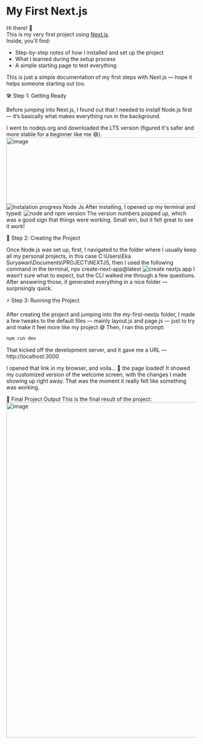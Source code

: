 # My First Next.js

Hi there! 👋  
This is my very first project using [Next.js](https://nextjs.org/).  
Inside, you'll find:

- Step-by-step notes of how I installed and set up the project
- What I learned during the setup process
- A simple starting page to test everything

This is just a simple documentation of my first steps with Next.js — hope it helps someone starting out too.

🛠️ Step 1: Getting Ready

Before jumping into Next.js, I found out that I needed to install Node.js first — it’s basically what makes everything run in the background.

I went to nodejs.org and downloaded the LTS version (figured it's safer and more stable for a beginner like me 😅).
<img width="947" height="175" alt="image" src="https://github.com/user-attachments/assets/4270ce83-5774-4e0a-9f7d-8dc1a548d762" />
![Instalation progress Node Js](https://github.com/user-attachments/assets/ea0793e6-b7ab-42c8-81c8-a33dce5f8483)
After installing, I opened up my terminal and typed:
![node and npm version](https://github.com/user-attachments/assets/4de86950-c010-4d95-88af-faa675f4496c)
The version numbers popped up, which was a good sign that things were working. Small win, but it felt great to see it work!

🚧 Step 2: Creating the Project

Once Node.js was set up, first, I navigated to the folder where I usually keep all my personal projects, in this case C:\Users\Eka Suryawan\Documents\PROJECT\NEXTJS, then I used the following command in the terminal, npx create-next-app@latest
![create nextjs app](https://github.com/user-attachments/assets/2cfe1b69-d9a5-4a02-9816-736945578ce4)
I wasn’t sure what to expect, but the CLI walked me through a few questions. After answering those, it generated everything in a nice folder — surprisingly quick.


⚡ Step 3: Running the Project

After creating the project and jumping into the my-first-nextjs folder, I made a few tweaks to the default files — mainly layout.js and page.js — just to try and make it feel more like my project 😅
Then, I ran this prompt:
```bash
npm run dev
```
That kicked off the development server, and it gave me a URL — http://localhost:3000

I opened that link in my browser, and voila... 🎉 the page loaded!
It showed my customized version of the welcome screen, with the changes I made showing up right away. That was the moment it really felt like something was working.

🏁 Final Project Output
This is the final result of the project:
<img width="1671" height="886" alt="image" src="https://github.com/user-attachments/assets/83db2e2f-3466-42d5-92c8-e5f723c56362" />

